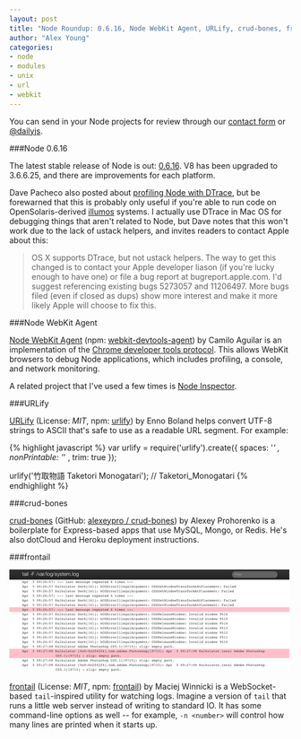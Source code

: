 ```yaml
---
layout: post
title: "Node Roundup: 0.6.16, Node WebKit Agent, URLify, crud-bones, frontail"
author: "Alex Young"
categories: 
- node
- modules
- unix
- url
- webkit
---
```


<div class="intro">
You can send in your Node projects for review through our <a href="/contact.html">contact form</a> or <a href="http://twitter.com/dailyjs">@dailyjs</a>.
</div>

###Node 0.6.16

The latest stable release of Node is out: [0.6.16](http://blog.nodejs.org/2012/04/30/version-0-6-16-stable/).  V8 has been upgraded to 3.6.6.25, and there are improvements for each platform.

Dave Pacheco also posted about [profiling Node with DTrace](http://blog.nodejs.org/2012/04/25/profiling-node-js/), but be forewarned that this is probably only useful if you're able to run code on OpenSolaris-derived [illumos](http://wiki.illumos.org/display/illumos/illumos+Home) systems.  I actually use DTrace in Mac OS for debugging things that aren't related to Node, but Dave notes that this won't work due to the lack of ustack helpers, and invites readers to contact Apple about this:

> OS X supports DTrace, but not ustack helpers. The way to get this changed is to contact your Apple developer liason (if you're lucky enough to have one) or file a bug report at bugreport.apple.com. I'd suggest referencing existing bugs 5273057 and 11206497. More bugs filed (even if closed as dups) show more interest and make it more likely Apple will choose to fix this.

###Node WebKit Agent

[Node WebKit Agent](https://github.com/c4milo/node-webkit-agent) (npm: [webkit-devtools-agent](http://npmjs.org/package/webkit-devtools-agent)) by Camilo Aguilar is an implementation of the [Chrome developer tools protocol](https://developers.google.com/chrome-developer-tools/docs/protocol/1.0/).  This allows WebKit browsers to debug Node applications, which includes profiling, a console, and network monitoring.

A related project that I've used a few times is [Node Inspector](https://github.com/dannycoates/node-inspector).

###URLify

[URLify](https://github.com/Gottox/node-urlify) (License: _MIT_, npm: [urlify](http://npmjs.org/package/urlify)) by Enno Boland helps convert UTF-8 strings to ASCII that's safe to use as a readable URL segment.  For example:

{% highlight javascript %}
var urlify = require('urlify').create({
  spaces: '_'
, nonPrintable: '_'
, trim: true
});

urlify('竹取物語 Taketori Monogatari');
// Taketori_Monogatari
{% endhighlight %}

###crud-bones

[crud-bones](http://words.alexeypro.com/crud-bones/) (GitHub: [alexeypro / crud-bones](https://github.com/alexeypro/crud-bones)) by Alexey Prohorenko is a boilerplate for Express-based apps that use MySQL, Mongo, or Redis.  He's also dotCloud and Heroku deployment instructions.

###frontail

![frontail](/images/posts/frontail.png)

[frontail](https://github.com/mthenw/frontail) (License: _MIT_, npm: [frontail](http://npmjs.org/package/frontail)) by Maciej Winnicki is a WebSocket-based `tail`-inspired utility for watching logs.  Imagine a version of `tail` that runs a little web server instead of writing to standard IO.  It has some command-line options as well -- for example, `-n <number>` will control how many lines are printed when it starts up.
